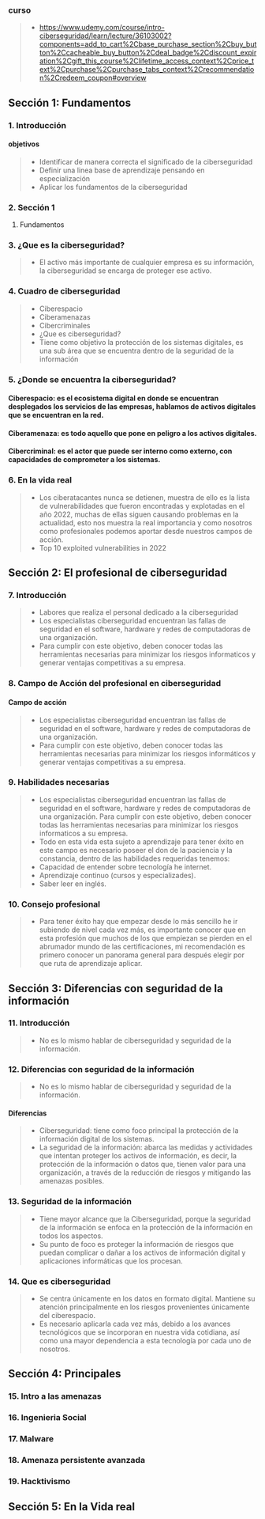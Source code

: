 ### curso
>- https://www.udemy.com/course/intro-ciberseguridad/learn/lecture/36103002?components=add_to_cart%2Cbase_purchase_section%2Cbuy_button%2Ccacheable_buy_button%2Cdeal_badge%2Cdiscount_expiration%2Cgift_this_course%2Clifetime_access_context%2Cprice_text%2Cpurchase%2Cpurchase_tabs_context%2Crecommendation%2Credeem_coupon#overview



## Sección 1: Fundamentos

### 1. Introducción
#### objetivos
>- Identificar de manera correcta el significado de la ciberseguridad
>- Definir una linea base de aprendizaje pensando en especialización
>- Aplicar los fundamentos de la ciberseguridad

### 2. Sección 1
1. Fundamentos 

### 3. ¿Que es la ciberseguridad?
>- El activo más importante de cualquier empresa es su información, la ciberseguridad se encarga de proteger ese activo.

### 4. Cuadro de ciberseguridad
>- Ciberespacio
>- Ciberamenazas
>- Cibercriminales
>- ¿Que es ciberseguridad?
>- Tiene como objetivo la protección de los sistemas digitales, es una sub área que se encuentra dentro de la seguridad de la información

### 5. ¿Donde se encuentra la ciberseguridad?

#### Ciberespacio: es el ecosistema digital en donde se encuentran desplegados los servicios de las empresas, hablamos de activos digitales que se encuentran en la red.

#### Ciberamenaza: es todo aquello que pone en peligro a los activos digitales.

#### Cibercriminal: es el actor que puede ser interno como externo, con capacidades de comprometer a los sistemas.

### 6. En la vida real
>- Los ciberatacantes nunca se detienen, muestra de ello es la lista de vulnerabilidades que fueron encontradas y explotadas en el año 2022, muchas de ellas siguen causando problemas en la actualidad, esto nos muestra la real importancia y como nosotros como profesionales podemos aportar desde nuestros campos de acción.
>- Top 10 exploited vulnerabilities in 2022

## Sección 2: El profesional de ciberseguridad

### 7. Introducción
>- Labores que realiza el personal dedicado a la ciberseguridad
>- Los especialistas ciberseguridad encuentran las fallas de seguridad en el software, hardware y redes de computadoras de una organización.
>- Para cumplir con este objetivo, deben conocer todas las herramientas necesarias para minimizar los riesgos informaticos y generar ventajas competitivas a su empresa.

### 8. Campo de Acción del profesional en ciberseguridad

#### Campo de acción

>- Los especialistas ciberseguridad encuentran las fallas de seguridad en el software, hardware y redes de computadoras de una organización.
>- Para cumplir con este objetivo, deben conocer todas las herramientas necesarias para minimizar los riesgos informáticos y generar ventajas competitivas a su empresa.


### 9. Habilidades necesarias
>- Los especialistas ciberseguridad encuentran las fallas de seguridad en el software, hardware y redes de computadoras de una organización. Para cumplir con este objetivo, deben conocer todas las herramientas necesarias para minimizar los riesgos informaticos a su empresa.
>- Todo en esta vida esta sujeto a aprendizaje para tener éxito en este campo es necesario poseer el don de la paciencia y la constancia, dentro de las habilidades requeridas tenemos:
>- Capacidad de entender sobre tecnología he internet.
>- Aprendizaje continuo (cursos y especializades).
>- Saber leer en inglés.

### 10. Consejo profesional
>- Para tener éxito hay que empezar desde lo más sencillo he ir subiendo de nivel cada vez más, es importante conocer que en esta profesión que muchos de los que empiezan se pierden en el abrumador mundo de las certificaciones, mi recomendación es primero conocer un panorama general para después elegir por que ruta de aprendizaje aplicar.

## Sección 3: Diferencias con seguridad de la información

### 11. Introducción
>- No es lo mismo hablar de ciberseguridad y seguridad de la información.


### 12. Diferencias con seguridad de la información
>- No es lo mismo hablar de ciberseguridad y seguridad de la información.

#### Diferencias
>- Ciberseguridad: tiene como foco principal la protección de la información digital de los sistemas.
>- La seguridad de la información: abarca las medidas y actividades que intentan proteger los activos de información, es decir, la protección de la información o datos que, tienen valor para una organización, a través de la reducción de riesgos y mitigando las amenazas posibles.

### 13. Seguridad de la información
>- Tiene mayor alcance que la Ciberseguridad, porque la seguridad de la información se enfoca en la protección de la información en todos los aspectos.
>- Su punto de foco es proteger la información de riesgos que puedan complicar o dañar a los activos de información digital y aplicaciones informáticas que los procesan.

### 14. Que es ciberseguridad
>- Se centra únicamente en los datos en formato digital. Mantiene su atención principalmente en los riesgos provenientes únicamente del ciberespacio.
>- Es necesario aplicarla cada vez más, debido a los avances tecnológicos que se incorporan en nuestra vida cotidiana, así como una mayor dependencia a esta tecnología por cada uno de nosotros.

## Sección 4: Principales

### 15. Intro a las amenazas

### 16. Ingenieria Social

### 17. Malware

### 18. Amenaza persistente avanzada

### 19. Hacktivismo

## Sección 5: En la Vida real
